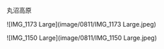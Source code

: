丸沼高原

![IMG_1173 Large](image/0811/IMG_1173 Large.jpeg)

![IMG_1150 Large](image/0811/IMG_1150 Large.jpeg)